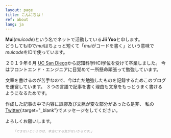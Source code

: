 ```yaml
---
layout: page
title: こんにちは！
ref: about
lang: ja
---
```


**Mui**(*muicode*)という名でネットで活動している**Jii Yoo**と申します。   
どうしてもIDで*mui*はちょっと短くて「*mui*がコードを書く」という意味で*muicode*をIDで使っています。

２０１９年６月 [UC San Diego](https://ucsd.edu/)から認知科学HCI学位を受けて卒業しました。
今はフロントエンド・エンジニアに目覚めて一所懸命頑張って勉強しています。

文章を書けるのが苦手なので、今はただ勉強したものを記録するためこのブログを運営しています。
３つの言語で記事を書く理由も文章をもっとうまく書けるようになるためです。

作成した記事の中で内容に誤謬及び文脈が変な部分があったら是非、
私の[Twitter](https://twitter.com/_muicode){:target="\_blank"}でメッセージをしてください。

よろしくお願いします。

<div class="divider"></div>

<ul class="center">
<span style="color: #a4a4a4; font-style: italic;font-size: 10px">
「できないというのは、本当にする気がないからです。」
</span>
</ul>
